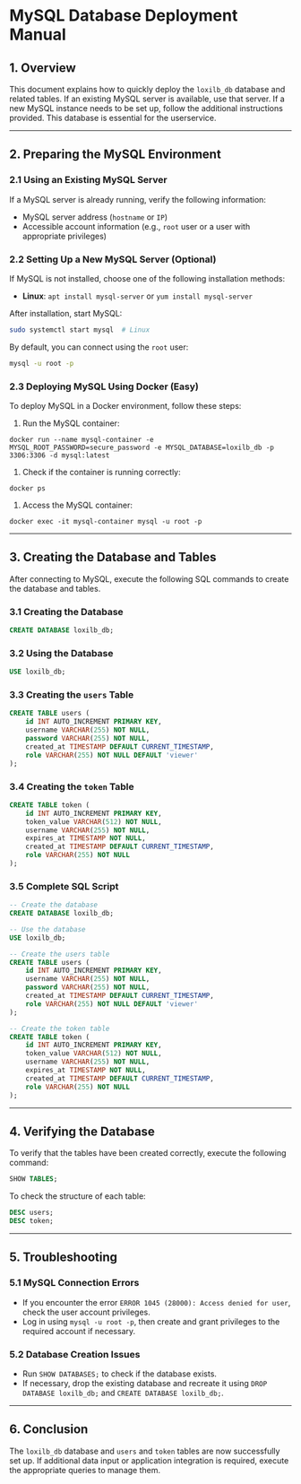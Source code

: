 # MySQL Database Deployment Manual

## 1. Overview

This document explains how to quickly deploy the `loxilb_db` database and related tables. If an existing MySQL server is available, use that server. If a new MySQL instance needs to be set up, follow the additional instructions provided. This database is essential for the userservice.

---

## 2. Preparing the MySQL Environment

### 2.1 Using an Existing MySQL Server

If a MySQL server is already running, verify the following information:

- MySQL server address (`hostname` or `IP`)
- Accessible account information (e.g., `root` user or a user with appropriate privileges)

### 2.2 Setting Up a New MySQL Server (Optional)

If MySQL is not installed, choose one of the following installation methods:

- **Linux**: `apt install mysql-server` or `yum install mysql-server`

After installation, start MySQL:

```bash
sudo systemctl start mysql  # Linux
```

By default, you can connect using the `root` user:

```bash
mysql -u root -p
```

### 2.3 Deploying MySQL Using Docker (Easy)

To deploy MySQL in a Docker environment, follow these steps:

1. Run the MySQL container:

```
docker run --name mysql-container -e MYSQL_ROOT_PASSWORD=secure_password -e MYSQL_DATABASE=loxilb_db -p 3306:3306 -d mysql:latest
```

1. Check if the container is running correctly:

```
docker ps
```

1. Access the MySQL container:

```
docker exec -it mysql-container mysql -u root -p
```

---

## 3. Creating the Database and Tables

After connecting to MySQL, execute the following SQL commands to create the database and tables.

### 3.1 Creating the Database

```sql
CREATE DATABASE loxilb_db;
```

### 3.2 Using the Database

```sql
USE loxilb_db;
```

### 3.3 Creating the `users` Table

```sql
CREATE TABLE users (
    id INT AUTO_INCREMENT PRIMARY KEY,
    username VARCHAR(255) NOT NULL,
    password VARCHAR(255) NOT NULL,
    created_at TIMESTAMP DEFAULT CURRENT_TIMESTAMP,
    role VARCHAR(255) NOT NULL DEFAULT 'viewer'
);
```

### 3.4 Creating the `token` Table

```sql
CREATE TABLE token (
    id INT AUTO_INCREMENT PRIMARY KEY,
    token_value VARCHAR(512) NOT NULL,
    username VARCHAR(255) NOT NULL,
    expires_at TIMESTAMP NOT NULL,
    created_at TIMESTAMP DEFAULT CURRENT_TIMESTAMP,
    role VARCHAR(255) NOT NULL
);
```

### 3.5 Complete SQL Script

```sql
-- Create the database
CREATE DATABASE loxilb_db;

-- Use the database
USE loxilb_db;

-- Create the users table
CREATE TABLE users (
    id INT AUTO_INCREMENT PRIMARY KEY,
    username VARCHAR(255) NOT NULL,
    password VARCHAR(255) NOT NULL,
    created_at TIMESTAMP DEFAULT CURRENT_TIMESTAMP,
    role VARCHAR(255) NOT NULL DEFAULT 'viewer'
);

-- Create the token table
CREATE TABLE token (
    id INT AUTO_INCREMENT PRIMARY KEY,
    token_value VARCHAR(512) NOT NULL,
    username VARCHAR(255) NOT NULL,
    expires_at TIMESTAMP NOT NULL,
    created_at TIMESTAMP DEFAULT CURRENT_TIMESTAMP,
    role VARCHAR(255) NOT NULL
);
```

---

## 4. Verifying the Database

To verify that the tables have been created correctly, execute the following command:

```sql
SHOW TABLES;
```

To check the structure of each table:

```sql
DESC users;
DESC token;
```

---

## 5. Troubleshooting

### 5.1 MySQL Connection Errors

- If you encounter the error `ERROR 1045 (28000): Access denied for user`, check the user account privileges.
- Log in using `mysql -u root -p`, then create and grant privileges to the required account if necessary.

### 5.2 Database Creation Issues

- Run `SHOW DATABASES;` to check if the database exists.
- If necessary, drop the existing database and recreate it using `DROP DATABASE loxilb_db;` and `CREATE DATABASE loxilb_db;`.

---

## 6. Conclusion

The `loxilb_db` database and `users` and `token` tables are now successfully set up. If additional data input or application integration is required, execute the appropriate queries to manage them.
